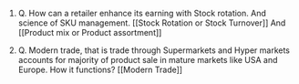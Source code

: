 1. Q. How can a retailer enhance its earning with Stock rotation. And science of SKU management.
[[Stock Rotation or Stock Turnover]]
And
[[Product mix or Product assortment]]

2. Q. Modern trade, that is trade through Supermarkets and Hyper markets accounts for majority of product sale in mature markets like USA and Europe. How it functions?
   [[Modern Trade]]


